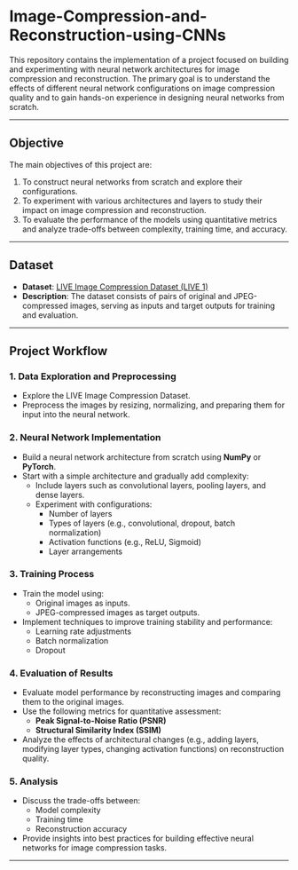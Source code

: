 # Image-Compression-and-Reconstruction-using-CNNs

This repository contains the implementation of a project focused on building and experimenting with neural network architectures for image compression and reconstruction. The primary goal is to understand the effects of different neural network configurations on image compression quality and to gain hands-on experience in designing neural networks from scratch.

---

## Objective

The main objectives of this project are:
1. To construct neural networks from scratch and explore their configurations.
2. To experiment with various architectures and layers to study their impact on image compression and reconstruction.
3. To evaluate the performance of the models using quantitative metrics and analyze trade-offs between complexity, training time, and accuracy.

---

## Dataset

- **Dataset**: [LIVE Image Compression Dataset (LIVE 1)](https://live.ece.utexas.edu/research/quality/live_image_compression.html)
- **Description**: The dataset consists of pairs of original and JPEG-compressed images, serving as inputs and target outputs for training and evaluation.

---

## Project Workflow

### 1. Data Exploration and Preprocessing
- Explore the LIVE Image Compression Dataset.
- Preprocess the images by resizing, normalizing, and preparing them for input into the neural network.

### 2. Neural Network Implementation
- Build a neural network architecture from scratch using **NumPy** or **PyTorch**.
- Start with a simple architecture and gradually add complexity:
  - Include layers such as convolutional layers, pooling layers, and dense layers.
  - Experiment with configurations:
    - Number of layers
    - Types of layers (e.g., convolutional, dropout, batch normalization)
    - Activation functions (e.g., ReLU, Sigmoid)
    - Layer arrangements

### 3. Training Process
- Train the model using:
  - Original images as inputs.
  - JPEG-compressed images as target outputs.
- Implement techniques to improve training stability and performance:
  - Learning rate adjustments
  - Batch normalization
  - Dropout

### 4. Evaluation of Results
- Evaluate model performance by reconstructing images and comparing them to the original images.
- Use the following metrics for quantitative assessment:
  - **Peak Signal-to-Noise Ratio (PSNR)**
  - **Structural Similarity Index (SSIM)**
- Analyze the effects of architectural changes (e.g., adding layers, modifying layer types, changing activation functions) on reconstruction quality.

### 5. Analysis
- Discuss the trade-offs between:
  - Model complexity
  - Training time
  - Reconstruction accuracy
- Provide insights into best practices for building effective neural networks for image compression tasks.

---